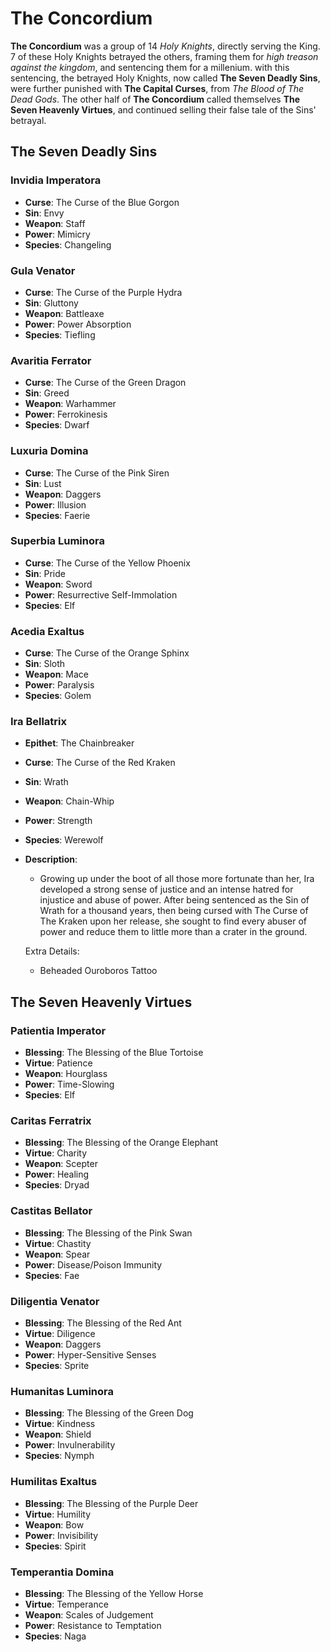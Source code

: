 # __The Concordium__
__The Concordium__ was a group of 14 _Holy Knights_, directly serving the King. 7 of these Holy Knights betrayed the others, framing them for _high treason against the kingdom_, and sentencing them for a millenium. with this sentencing, the betrayed Holy Knights, now called __The Seven Deadly Sins__, were further punished with __The Capital Curses__, from _The Blood of The Dead Gods_. The other half of __The Concordium__ called themselves __The Seven Heavenly Virtues__, and continued selling their false tale of the Sins' betrayal.

## The Seven Deadly Sins
### Invidia Imperatora
- __Curse__: The Curse of the Blue Gorgon
- __Sin__: Envy
- __Weapon__: Staff
- __Power__: Mimicry
- __Species__: Changeling
### Gula Venator
- __Curse__: The Curse of the Purple Hydra
- __Sin__: Gluttony
- __Weapon__: Battleaxe
- __Power__: Power Absorption
- __Species__: Tiefling
### Avaritia Ferrator
- __Curse__: The Curse of the Green Dragon
- __Sin__: Greed
- __Weapon__: Warhammer
- __Power__: Ferrokinesis
- __Species__: Dwarf
### Luxuria Domina
- __Curse__: The Curse of the Pink Siren
- __Sin__: Lust
- __Weapon__: Daggers
- __Power__: Illusion
- __Species__: Faerie
### Superbia Luminora
- __Curse__: The Curse of the Yellow Phoenix
- __Sin__: Pride
- __Weapon__: Sword
- __Power__: Resurrective Self-Immolation
- __Species__: Elf
### Acedia Exaltus
- __Curse__: The Curse of the Orange Sphinx
- __Sin__: Sloth
- __Weapon__: Mace
- __Power__: Paralysis
- __Species__: Golem
### Ira Bellatrix
- __Epithet__: The Chainbreaker
- __Curse__: The Curse of the Red Kraken
- __Sin__: Wrath
- __Weapon__: Chain-Whip
- __Power__: Strength
- __Species__: Werewolf
- __Description__:
    - Growing up under the boot of all those more fortunate than her, Ira developed a strong sense of justice and an intense hatred for injustice and abuse of power. After being sentenced as the Sin of Wrath for a thousand years, then being cursed with The Curse of The Kraken upon her release, she sought to find every abuser of power and reduce them to little more than a crater in the ground.

    Extra Details:
    - Beheaded Ouroboros Tattoo

## The Seven Heavenly Virtues
### Patientia Imperator
- __Blessing__: The Blessing of the Blue Tortoise
- __Virtue__: Patience
- __Weapon__: Hourglass
- __Power__: Time-Slowing
- __Species__: Elf
### Caritas Ferratrix
- __Blessing__: The Blessing of the Orange Elephant
- __Virtue__: Charity
- __Weapon__: Scepter
- __Power__: Healing
- __Species__: Dryad
### Castitas Bellator
- __Blessing__: The Blessing of the Pink Swan
- __Virtue__: Chastity
- __Weapon__: Spear
- __Power__: Disease/Poison Immunity
- __Species__: Fae
### Diligentia Venator
- __Blessing__: The Blessing of the Red Ant
- __Virtue__: Diligence
- __Weapon__: Daggers
- __Power__: Hyper-Sensitive Senses
- __Species__: Sprite
### Humanitas Luminora
- __Blessing__: The Blessing of the Green Dog
- __Virtue__: Kindness
- __Weapon__: Shield
- __Power__: Invulnerability
- __Species__: Nymph
### Humilitas Exaltus
- __Blessing__: The Blessing of the Purple Deer
- __Virtue__: Humility
- __Weapon__: Bow
- __Power__: Invisibility
- __Species__: Spirit
### Temperantia Domina
- __Blessing__: The Blessing of the Yellow Horse
- __Virtue__: Temperance
- __Weapon__: Scales of Judgement
- __Power__: Resistance to Temptation
- __Species__: Naga
